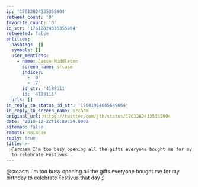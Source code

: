 ```yaml
---
id: '17612824335355904'
retweet_count: '0'
favorite_count: '0'
id_str: '17612824335355904'
retweeted: false
entities:
  hashtags: []
  symbols: []
  user_mentions:
    - name: Jesse Middleton
      screen_name: srcasm
      indices:
        - '0'
        - '7'
      id_str: '4188111'
      id: '4188111'
  urls: []
in_reply_to_status_id_str: '17601914065649664'
in_reply_to_screen_name: srcasm
original_url: https://twitter.com/jth/status/17612824335355904
date: '2010-12-22T16:09:59.000Z'
sitemap: false
robots: noindex
reply: true
title: >-
  @srcasm I'm too busy opening all the gifts everyone bought me for my birthday
  to celebrate Festivus …
---
```


@srcasm I'm too busy opening all the gifts everyone bought me for my birthday to celebrate Festivus that day ;)